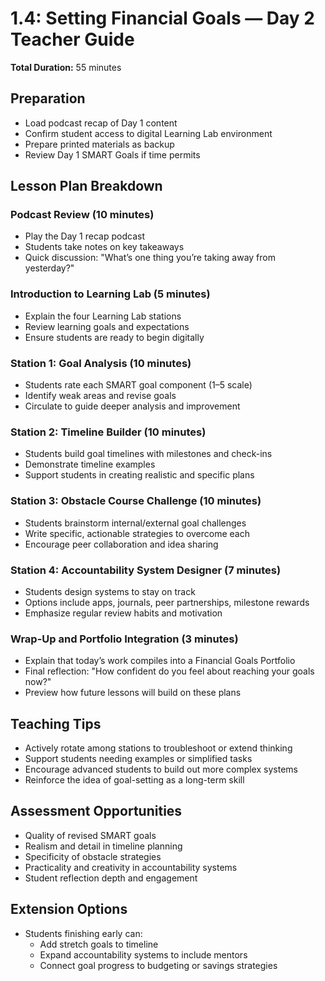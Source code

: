 # 1.4: Setting Financial Goals — Day 2 Teacher Guide

**Total Duration:** 55 minutes

## Preparation

- Load podcast recap of Day 1 content
- Confirm student access to digital Learning Lab environment
- Prepare printed materials as backup
- Review Day 1 SMART Goals if time permits

## Lesson Plan Breakdown

### Podcast Review (10 minutes)

- Play the Day 1 recap podcast
- Students take notes on key takeaways
- Quick discussion: "What’s one thing you’re taking away from yesterday?"

### Introduction to Learning Lab (5 minutes)

- Explain the four Learning Lab stations
- Review learning goals and expectations
- Ensure students are ready to begin digitally

### Station 1: Goal Analysis (10 minutes)

- Students rate each SMART goal component (1–5 scale)
- Identify weak areas and revise goals
- Circulate to guide deeper analysis and improvement

### Station 2: Timeline Builder (10 minutes)

- Students build goal timelines with milestones and check-ins
- Demonstrate timeline examples
- Support students in creating realistic and specific plans

### Station 3: Obstacle Course Challenge (10 minutes)

- Students brainstorm internal/external goal challenges
- Write specific, actionable strategies to overcome each
- Encourage peer collaboration and idea sharing

### Station 4: Accountability System Designer (7 minutes)

- Students design systems to stay on track
- Options include apps, journals, peer partnerships, milestone rewards
- Emphasize regular review habits and motivation

### Wrap-Up and Portfolio Integration (3 minutes)

- Explain that today’s work compiles into a Financial Goals Portfolio
- Final reflection: "How confident do you feel about reaching your goals now?"
- Preview how future lessons will build on these plans

## Teaching Tips

- Actively rotate among stations to troubleshoot or extend thinking
- Support students needing examples or simplified tasks
- Encourage advanced students to build out more complex systems
- Reinforce the idea of goal-setting as a long-term skill

## Assessment Opportunities

- Quality of revised SMART goals
- Realism and detail in timeline planning
- Specificity of obstacle strategies
- Practicality and creativity in accountability systems
- Student reflection depth and engagement

## Extension Options

- Students finishing early can:
  - Add stretch goals to timeline
  - Expand accountability systems to include mentors
  - Connect goal progress to budgeting or savings strategies

